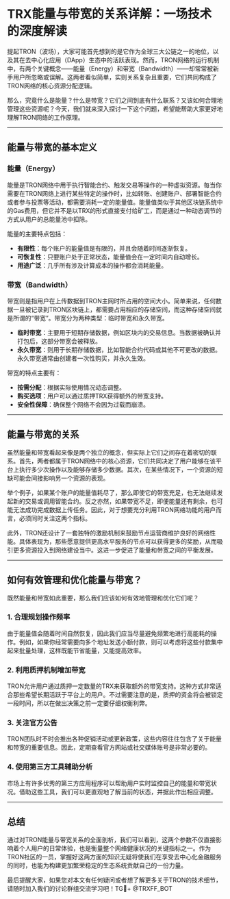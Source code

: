 # TRX能量与带宽的关系详解：一场技术的深度解读

提起TRON（波场），大家可能首先想到的是它作为全球三大公链之一的地位，以及其在去中心化应用（DApp）生态中的活跃表现。然而，TRON网络的运行机制中，有两个关键概念——能量（Energy）和带宽（Bandwidth）——却常常被新手用户所忽略或误解。这两者看似简单，实则关系复杂且重要，它们共同构成了TRON网络的核心资源分配逻辑。

那么，究竟什么是能量？什么是带宽？它们之间到底有什么联系？又该如何合理地管理这些资源呢？今天，我们就来深入探讨一下这个问题，希望能帮助大家更好地理解TRON网络的工作原理。

---

## 能量与带宽的基本定义

### 能量（Energy）
能量是TRON网络中用于执行智能合约、触发交易等操作的一种虚拟资源。每当你需要在TRON网络上进行某些特定的操作时，比如转账、创建账户、部署智能合约或者参与投票等活动，都需要消耗一定的能量值。能量值类似于其他区块链系统中的Gas费用，但它并不是以TRX的形式直接支付给矿工，而是通过一种动态调节的方式从用户的总能量池中扣除。

能量的主要特点包括：
- **有限性**：每个账户的能量值是有限的，并且会随着时间逐渐恢复。
- **可恢复性**：只要账户处于正常状态，能量值会在一定时间内自动增长。
- **用途广泛**：几乎所有涉及计算成本的操作都会消耗能量。

### 带宽（Bandwidth）
带宽则是指用户在上传数据到TRON主网时所占用的空间大小。简单来说，任何数据一旦被记录到TRON区块链上，都需要占用相应的存储空间，而这种存储空间就是所谓的“带宽”。带宽分为两种类型：临时带宽和永久带宽。

- **临时带宽**：主要用于短期存储数据，例如区块内的交易信息。当数据被确认并打包后，这部分带宽会被释放。
- **永久带宽**：则用于长期存储数据，比如智能合约代码或其他不可更改的数据。永久带宽通常由创建者一次性购买，并永久生效。

带宽的特点主要有：
- **按需分配**：根据实际使用情况动态调整。
- **购买选项**：用户可以通过质押TRX获得额外的带宽支持。
- **安全性保障**：确保整个网络不会因为过载而崩溃。

---

## 能量与带宽的关系

虽然能量和带宽看起来像是两个独立的概念，但实际上它们之间存在着密切的联系。首先，两者都属于TRON网络中的核心资源，它们共同决定了用户能够在该平台上执行多少次操作以及能够存储多少数据。其次，在某些情况下，一个资源的短缺可能会间接影响另一个资源的表现。

举个例子，如果某个账户的能量值耗尽了，那么即使它的带宽充足，也无法继续发起新的交易或调用智能合约。反之亦然，如果带宽不足，即便能量还有剩余，也可能无法成功完成数据上传任务。因此，对于想要充分利用TRON网络功能的用户而言，必须同时关注这两个指标。

此外，TRON还设计了一套独特的激励机制来鼓励节点运营商维护良好的网络性能。具体表现为，那些愿意提供更高水平服务的节点可以获得更多的奖励，从而吸引更多资源投入到网络建设当中。这进一步促进了能量和带宽之间的平衡发展。

---

## 如何有效管理和优化能量与带宽？

既然能量和带宽如此重要，那么我们应该如何有效地管理和优化它们呢？

### 1. 合理规划操作频率
由于能量值会随着时间自然恢复，因此我们应当尽量避免频繁地进行高能耗的操作。例如，如果你经常需要向多个地址发送小额付款，则可以考虑将这些付款集中起来批量处理，这样既能节省能量，又能提高效率。

### 2. 利用质押机制增加带宽
TRON允许用户通过质押一定数量的TRX来获取额外的带宽支持。这种方式非常适合那些希望长期活跃于平台上的用户。不过需要注意的是，质押的资金将会被锁定一段时间，所以在做出决策之前一定要仔细权衡利弊。

### 3. 关注官方公告
TRON团队时不时会推出各种促销活动或更新政策，这些内容往往包含了关于能量和带宽的重要信息。因此，定期查看官方网站或社交媒体账号是非常必要的。

### 4. 使用第三方工具辅助分析
市场上有许多优秀的第三方应用程序可以帮助用户实时监控自己的能量和带宽状况。借助这些工具，我们可以更直观地了解当前的状态，并据此作出相应调整。

---

## 总结

通过对TRON能量与带宽关系的全面剖析，我们可以看到，这两个参数不仅直接影响着个人用户的日常体验，也是衡量整个网络健康状况的关键指标之一。作为TRON社区的一员，掌握好这两方面的知识无疑将使我们在享受去中心化金融服务的同时，也能为构建更加繁荣稳定的生态系统贡献自己的一份力量。

最后提醒大家，如果您对本文有任何疑问或者想了解更多关于TRON的技术细节，请随时加入我们的讨论群组交流学习吧！TG💪+ @TRXFF_BOT